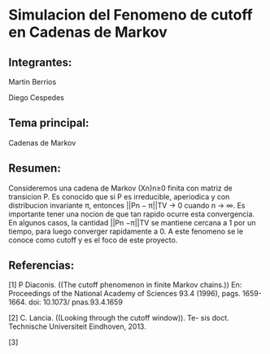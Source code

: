 # Simulacion del Fenomeno de cutoff en Cadenas de Markov

## Integrantes:

Martin Berrios 

Diego Cespedes

## Tema principal:

Cadenas de Markov

## Resumen:

Consideremos una cadena de Markov (Xn)n≥0 finita con matriz de transicion P. 
Es conocido que si P es irreducible, aperiodica y con distribucion invariante π, entonces ||Pn − π||TV → 0 cuando n → ∞.
Es importante tener una nocion de que tan rapido ocurre esta convergencia.
En algunos casos, la cantidad ||Pn −π||TV se mantiene
cercana a 1 por un tiempo, para luego converger rapidamente a 0. A este fenomeno se le conoce como cutoff y es
el foco de este proyecto.

## Referencias:

[1] P Diaconis. ((The cutoff phenomenon in finite Markov
chains.)) En: Proceedings of the National Academy of
Sciences 93.4 (1996), pags. 1659-1664. doi: 10.1073/
pnas.93.4.1659

[2] C. Lancia. ((Looking through the cutoff window)). Te-
sis doct. Technische Universiteit Eindhoven, 2013.

[3]
